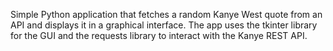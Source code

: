 Simple Python application that fetches a random Kanye West quote from an API and displays it in a graphical interface. The app uses the tkinter library for the GUI and the requests library to interact with the Kanye REST API.
